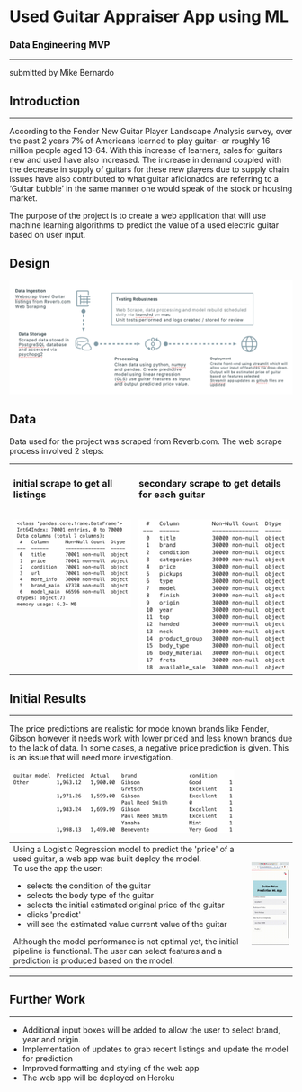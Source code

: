 # Used Guitar Appraiser App using ML
### Data Engineering MVP 
----------------------
submitted by Mike Bernardo

## Introduction
---------------------
<p>
According to the Fender New Guitar Player Landscape Analysis survey, over the past 2 years 7% of Americans learned to play guitar- or roughly 16 million people aged 13-64.  With this increase of learners, sales for guitars new and used have also increased. 
The increase in demand coupled with the decrease in supply of guitars for these new players due to supply chain issues have also contributed to what guitar aficionados are referring to a ‘Guitar bubble’ in the same manner one would speak of the stock or housing market. </p>
<p>
The purpose of the project is to create a web application that will use machine learning algorithms to predict the value of a used electric guitar based on user input. 
</p>

## Design 
<img src="img/pipeline.png" alt="pipeline of project" width="600"/>

## Data
Data used for the project was scraped from Reverb.com. The web scrape process involved 2 steps:

<table>
    <tr>
        <td style="vertical-align:top"><h3>initial scrape to get all listings</h3><br>
            <img src="img/mvp_data.png" alt="data from initial scrape"  width="300"/>
        </td>
        <td style="vertical-align:top"><h3>secondary scrape to get details for each guitar</h3><br>
            <img src="img/scrape_details.png" alt="data from initial scrape"  width="300"/>
        </td>
    </tr>
    </table>
    
## Initial Results <br>
----------------------

The price predictions are realistic for mode known brands like Fender, Gibson however it needs work with lower priced and less known brands due to the lack of data. In some cases, a negative price prediction is given. This is an issue that will need more investigation.

<img src="img/predictions.png" alt="prediction results" width="400"/><br>

<table>
        <tr><td style="vertical-align:top">
Using a Logistic Regression model to predict the 'price' of a used guitar, a web app was built 
deploy the model.<br>
            To use the app the user:<br>
        <ul>
          <li>selects the condition of the guitar</li>
          <li>selects the body type of the guitar</li>
          <li>selects the initial estimated original price of the guitar</li>
          <li>clicks 'predict'</li>
           <li>will see the estimated value current value of the guitar</li>
        </ul> 
              Although the model performance is not optimal yet, the initial pipeline is functional. The user can select features and a prediction is produced based on the model.
            </td>
            <td>
                <img src="img/preview.gif" alt="drawing" width="200"/><br>
            </td>
    </tr>
</table>
    
  
---------------------
## Further Work
---------------------

- Additional input boxes will be added to allow the user to select brand, year and origin.
- Implementation of updates to grab recent listings and update the model for prediction
- Improved formatting and styling of the web app
- The web app will be deployed on Heroku
